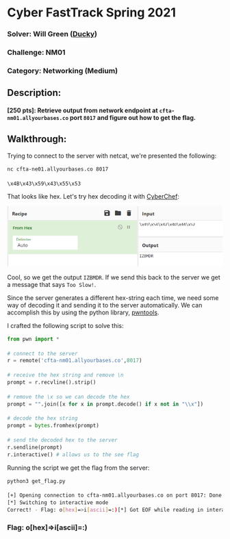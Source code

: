 # Cyber FastTrack Spring 2021

### Solver: Will Green ([Ducky](https://github.com/wlg0005))
### Challenge: NM01 
### Category: Networking (Medium)

## Description:
#### [250 pts]: Retrieve output from network endpoint at `cfta-nm01.allyourbases.co` port `8017` and figure out how to get the flag.

## Walkthrough:

Trying to connect to the server with netcat, we're presented the following:

```bash
nc cfta-ne01.allyourbases.co 8017

\x4B\x43\x59\x43\x55\x53
```

That looks like hex. Let's try hex decoding it with [CyberChef](https://gchq.github.io/CyberChef/):

![](NM01%20Writeup.001.png)

Cool, so we get the output `IZBMDR`. If we send this back to the server we get a message that says `Too Slow!`.

Since the server generates a different hex-string each time, we need some way of decoding it and sending it to the server automatically. We can accomplish this by using the python library, [pwntools](https://github.com/Gallopsled/pwntools).

I crafted the following script to solve this:

```python
from pwn import *

# connect to the server
r = remote('cfta-nm01.allyourbases.co',8017)

# receive the hex string and remove \n
prompt = r.recvline().strip()

# remove the \x so we can decode the hex
prompt = "".join([x for x in prompt.decode() if x not in "\\x"])

# decode the hex string
prompt = bytes.fromhex(prompt)

# send the decoded hex to the server
r.sendline(prompt)
r.interactive() # allows us to the see flag
```

Running the script we get the flag from the server:

```bash
python3 get_flag.py

[+] Opening connection to cfta-nm01.allyourbases.co on port 8017: Done
[*] Switching to interactive mode
Correct! - Flag: o[hex]=>i[ascii]=:)[*] Got EOF while reading in interactive
```

### Flag: o[hex]=>i[ascii]=:)

